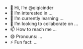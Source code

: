 - 👋 Hi, I’m @qiqicinder
- 👀 I’m interested in ...
- 🌱 I’m currently learning ...
- 💞️ I’m looking to collaborate on ...
- 📫 How to reach me ...
- 😄 Pronouns: ...
- ⚡ Fun fact: ...

<!---
qiqicinder/qiqicinder is a ✨ special ✨ repository because its `README.md` (this file) appears on your GitHub profile.
You can click the Preview link to take a look at your changes.
--->
